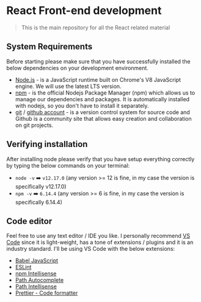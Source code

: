 # React Front-end development

> This is the main repository for all the React related material

## System Requirements

Before starting please make sure that you have successfully installed the below dependencies on your development environment.

- [Node.js](https://nodejs.org/en/) - is a JavaScript runtime built on Chrome's V8 JavaScript engine. We will use the latest LTS version.
- [npm](https://www.npmjs.com/) - is the official Nodejs Package Manager (npm) which allows us to manage our dependencies and packages. It is automatically installed with nodejs, so you don't have to install it separately.
- [git](https://git-scm.com/) / [github account](https://github.com/) - is a version control system for source code and Github is a community site that allows easy creation and collaboration on git projects.

## Verifying installation

After installing node please verify that you have setup everything correctly by typing the below commands on your terminal:

- `node -v` ➡️ `v12.17.0` (any version >= 12 is fine, in my case the version is specifically v12.17.0)
- `npm -v` ➡️ `6.14.4` (any version >= 6 is fine, in my case the version is specifically 6.14.4)

## Code editor

Feel free to use any text editor / IDE you like. I personally recommend [VS Code](https://code.visualstudio.com/) since it is light-weight, has a tone of extensions / plugins and it is an industry standard. I'll be using VS Code with the below extensions:

- [Babel JavaScript](https://marketplace.visualstudio.com/items?itemName=mgmcdermott.vscode-language-babel)
- [ESLint](https://marketplace.visualstudio.com/items?itemName=dbaeumer.vscode-eslint)
- [npm Intellisense](https://marketplace.visualstudio.com/items?itemName=christian-kohler.npm-intellisense)
- [Path Autocomplete](https://marketplace.visualstudio.com/items?itemName=ionutvmi.path-autocomplete)
- [Path Intellisense](https://marketplace.visualstudio.com/items?itemName=christian-kohler.path-intellisense)
- [Prettier - Code formatter](https://marketplace.visualstudio.com/items?itemName=esbenp.prettier-vscode)
